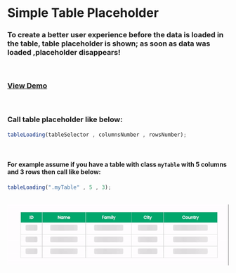 # Simple Table Placeholder

### To create a better user experience before the data is loaded in the table, table placeholder is shown; as soon as data was loaded ,placeholder disappears!   

<br/>

### <a href="https://masoudtabatabaei.github.io/table-placeholder/" target="_blank">View Demo</a>

</br>

### Call table placeholder like below:

```javascript
tableLoading(tableSelector , columnsNumber , rowsNumber);
```

<br/>

#### For example assume if you have a table with class <code>myTable</code> with 5 columns and 3 rows then call like below:

```javascript
tableLoading(".myTable" , 5 , 3);
```
<br/>

<div style="text-align:center;margin:0 auto;">
    <img src="https://raw.githubusercontent.com/masoudtabatabaei/table-placeholder/master/screenshot.gif">
</div>